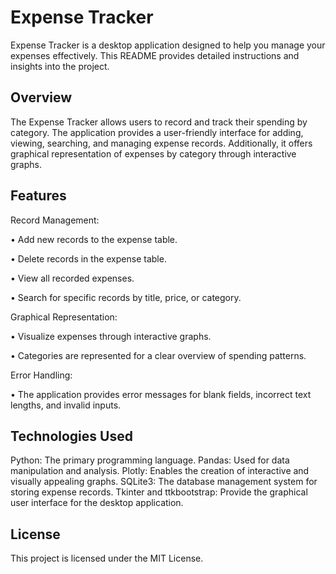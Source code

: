 # Expense Tracker

Expense Tracker is a desktop application designed to help you manage your expenses effectively. This README provides detailed instructions and insights into the project.

## Overview

The Expense Tracker allows users to record and track their spending by category. The application provides a user-friendly interface for adding, viewing, searching, and managing expense records. Additionally, it offers graphical representation of expenses by category through interactive graphs.

## Features

Record Management:

• Add new records to the expense table.

• Delete records in the expense table.

• View all recorded expenses.

• Search for specific records by title, price, or category.

Graphical Representation:

• Visualize expenses through interactive graphs.

• Categories are represented for a clear overview of spending patterns.

Error Handling:

• The application provides error messages for blank fields, incorrect text lengths, and invalid inputs.

## Technologies Used

Python: The primary programming language.
Pandas: Used for data manipulation and analysis.
Plotly: Enables the creation of interactive and visually appealing graphs.
SQLite3: The database management system for storing expense records.
Tkinter and ttkbootstrap: Provide the graphical user interface for the desktop application.

## License

This project is licensed under the MIT License.
